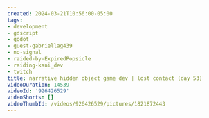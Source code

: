 ```yaml
---
created: 2024-03-21T10:56:00-05:00
tags:
- development
- gdscript
- godot
- guest-gabriellag439
- no-signal
- raided-by-ExpiredPopsicle
- raiding-kani_dev
- twitch
title: narrative hidden object game dev | lost contact (day 53)
videoDuration: 14539
videoId: '926426529'
videoShorts: []
videoThumbId: /videos/926426529/pictures/1821872443
---
```


